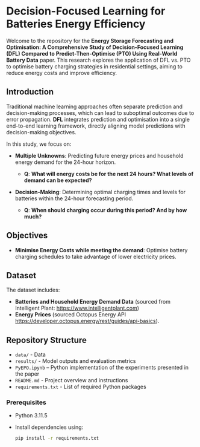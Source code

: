 # Decision-Focused Learning for Batteries Energy Efficiency

Welcome to the repository for the **Energy Storage Forecasting and Optimisation: A Comprehensive Study of Decision-Focused Learning (DFL) Compared to Predict-Then-Optimise (PTO) Using Real-World Battery Data** paper. This research explores the application of DFL vs. PTO to optimise battery charging strategies in residential settings, aiming to reduce energy costs and improve efficiency.


## Introduction

Traditional machine learning approaches often separate prediction and decision-making processes, which can lead to suboptimal outcomes due to error propagation. **DFL** integrates prediction and optimisation into a single end-to-end learning framework, directly aligning model predictions with decision-making objectives.

In this study, we focus on:

- **Multiple Unknowns**: Predicting future energy prices and household energy demand for the 24-hour horizon.
  - **Q**: **What will energy costs be for the next 24 hours? What levels of demand can be expected?**

- **Decision-Making**: Determining optimal charging times and levels for batteries within the 24-hour forecasting period.
  - **Q**: **When should charging occur during this period? And by how much?**


## Objectives
- **Minimise Energy Costs while meeting the demand**: Optimise battery charging schedules to take advantage of lower electricity prices.


## Dataset
The dataset includes:

- **Batteries and Household Energy Demand Data** (sourced from Intelligent Plant: https://www.intelligentplant.com)
- **Energy Prices** (sourced Octopus Energy API https://developer.octopus.energy/rest/guides/api-basics).

## Repository Structure

- `data/` - Data
- `results/` - Model outputs and evaluation metrics
- `PyEPO.ipynb` – Python implementation of the experiments presented in the paper
- `README.md` - Project overview and instructions
- `requirements.txt` - List of required Python packages


### Prerequisites

- Python 3.11.5
- Install dependencies using:

  ```bash
  pip install -r requirements.txt
